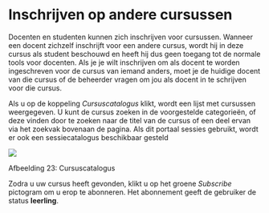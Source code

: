# Inschrijven op andere cursussen

Docenten en studenten kunnen zich inschrijven voor cursussen. Wanneer een docent zichzelf inschrijft voor een andere cursus, wordt hij in deze cursus als student beschouwd en heeft hij dus geen toegang tot de normale tools voor docenten. Als je je wilt inschrijven om als docent te worden ingeschreven voor de cursus van iemand anders, moet je de huidige docent van die cursus of de beheerder vragen om jou als docent in te schrijven voor die cursus.

Als u op de koppeling _Cursuscatalogus_ klikt, wordt een lijst met cursussen weergegeven. U kunt de cursus zoeken in de voorgestelde categorieën, of deze vinden door te zoeken naar de titel van de cursus of een deel ervan via het zoekvak bovenaan de pagina. Als dit portaal sessies gebruikt, wordt er ook een sessiecatalogus beschikbaar gesteld

![](../../.gitbook/assets/images21%20%289%29.png)

Afbeelding 23: Cursuscatalogus

Zodra u uw cursus heeft gevonden, klikt u op het groene _Subscribe_ pictogram om u erop te abonneren. Het abonnement geeft de gebruiker de status **leerling**.

